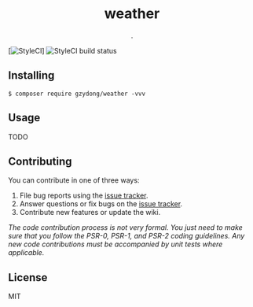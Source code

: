 <h1 align="center"> weather </h1>

<p align="center"> .</p>

[![StyleCI](https://github.styleci.io/repos/202547369/shield?branch=master)]
![StyleCI build status](https://github.styleci.io/repos/202547369/shield) 

## Installing

```shell
$ composer require gzydong/weather -vvv
```

## Usage

TODO

## Contributing

You can contribute in one of three ways:

1. File bug reports using the [issue tracker](https://github.com/gzydong/weather/issues).
2. Answer questions or fix bugs on the [issue tracker](https://github.com/gzydong/weather/issues).
3. Contribute new features or update the wiki.

_The code contribution process is not very formal. You just need to make sure that you follow the PSR-0, PSR-1, and PSR-2 coding guidelines. Any new code contributions must be accompanied by unit tests where applicable._

## License

MIT
